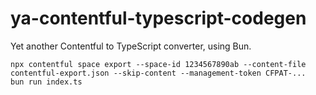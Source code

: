 # ya-contentful-typescript-codegen

Yet another Contentful to TypeScript converter, using Bun.

```
npx contentful space export --space-id 1234567890ab --content-file contentful-export.json --skip-content --management-token CFPAT-...
bun run index.ts
```
